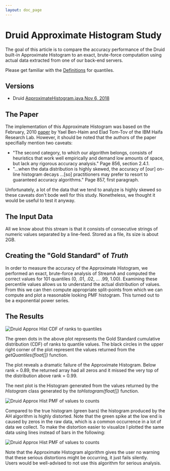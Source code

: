 ```yaml
---
layout: doc_page
---
```


# Druid Approximate Histogram Study

The goal of this article is to compare the accuracy performance of the Druid built-in Approximate Histogram to an exact, brute-force computation using actual data extracted from one of our back-end servers. 

Please get familiar with the [Definitions]({{site.docs_dir}}/Quantiles/Definitions.html) for quantiles.

## Versions

* Druid <a href="https://github.com/apache/incubator-druid/blob/master/extensions-core/histogram/src/main/java/org/apache/druid/query/aggregation/histogram/ApproximateHistogram.java">ApproximateHistogram.java Nov 6, 2018</a>


## The Paper

The implementation of this Approximate Histogram was based on the February, 2010 
[paper](http://www.jmlr.org/papers/volume11/ben-haim10a/ben-haim10a.pdf) 
by Yael Ben-Haim and Elad Tom-Tov of the IBM Haifa Research Lab. However, it should be noted that the authors of the paper specifially mention two caveats:

* "The second category, to which our algorithm belongs, consists of heuristics that work well empirically and demand low amounts of space, but lack any rigorous accuracy analysis." Page 856, section 2.4.1.
* "...when the data distribution is highly skewed, the accuracy of [our] on-line histogram decays ...[so] practitioners may prefer to resort to guaranteed accuracy algorithms." Page 857, first paragraph.

Unfortunately, a lot of the data that we tend to analyze is highly skewed so these caveats don't bode well for this study.  Nonetheless, we thought it would be useful to test it anyway.

## The Input Data
All we know about this stream is that it consists of consecutive strings of numeric values separated by a line-feed. Stored as a file, its size is about 2GB.


## Creating the "Gold Standard" of <i>Truth</i> 
In order to measure the accuracy of the Approximate Histogram, we performed an exact, brute-force analysis of StreamA and computed the correct values for 101 quantiles (0, .01, .02, ... .99, 1.00). 
Examining these percentile values allows us to understand the actual distribution of values.  From this we can then compute appropriate split-points from which we can compute and plot a reasonable looking PMF histogram. This turned out to be a exponential power series.

## The Results

<img class="doc-img-full" src="{{site.docs_img_dir}}/quantiles/DruidAH_StreamA_CDF.png" alt="Druid Approx Hist CDF of ranks to quantiles" />  

The green dots in the above plot represents the Gold Standard cumulative distribution (CDF) of ranks to quantile values. The black circles in the upper right corner of the plot represent the values returned from the *getQuantiles(float[])* function. 

The plot reveals a dramatic failure of the Approximate Histogram. Below rank = 0.89, the returned array had all zeros and it missed the very top of the distribution above rank = 0.99. 

The next plot is the Histogram generated from the values returned by the *Histogram* class generated by the *toHistogram(float[])* function.

<img class="doc-img-full" src="{{site.docs_img_dir}}/quantiles/DruidAH_StreamA_PMF1.png" alt="Druid Approx Hist PMF of values to counts" />

Compared to the true histogram (green bars) the histogram produced by the AH algorithm is highly distorted. Note that the green spike at the low end is caused by zeros in the raw data, which is a common occurrence in a lot of data we collect.  To make the distortion easier to visualize I plotted the same data using lines instead of bars in the following:

<img class="doc-img-full" src="{{site.docs_img_dir}}/quantiles/DruidAH_StreamA_PMF2.png" alt="Druid Approx Hist PMF of values to counts" />

Note that the Approximate Histogram algorithm gives the user no warning that these serious distortions might be occurring, it just fails silently.  
Users would be well-advised to not use this algorithm for serious analysis.





 
